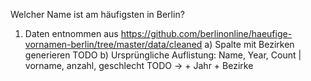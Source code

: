 Welcher Name ist am häufigsten in Berlin?

1. Daten entnommen aus https://github.com/berlinonline/haeufige-vornamen-berlin/tree/master/data/cleaned
    a) Spalte mit Bezirken generieren TODO
    b) Ursprüngliche Auflistung: Name, Year, Count | vorname, anzahl, geschlecht TODO -> + Jahr + Bezirke
